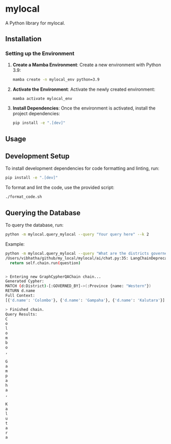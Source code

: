 # mylocal

A Python library for mylocal.

## Installation

### Setting up the Environment

1. **Create a Mamba Environment**: Create a new environment with Python 3.9:

   ```bash
   mamba create -n mylocal_env python=3.9
   ```

2. **Activate the Environment**: Activate the newly created environment:

   ```bash
   mamba activate mylocal_env
   ```

3. **Install Dependencies**: Once the environment is activated, install the project dependencies:

   ```bash
   pip install -e ".[dev]"
   ```

## Usage

## Development Setup

To install development dependencies for code formatting and linting, run:

```bash
pip install -e ".[dev]"
```

To format and lint the code, use the provided script:

```bash
./format_code.sh
```

## Querying the Database

To query the database, run:

```bash
python -m mylocal.query_mylocal --query "Your query here" --k 2
```

Example:

```bash
python -m mylocal.query_mylocal --query "What are the districts governed by the Western province?" --k 2
/Users/vibhatha/github/my_local/mylocal/ai/chat.py:35: LangChainDeprecationWarning: The method `Chain.run` was deprecated in langchain 0.1.0 and will be removed in 1.0. Use :meth:`~invoke` instead.
  return self.chain.run(question)


> Entering new GraphCypherQAChain chain...
Generated Cypher:
MATCH (d:District)-[:GOVERNED_BY]->(:Province {name: "Western"})
RETURN d.name
Full Context:
[{'d.name': 'Colombo'}, {'d.name': 'Gampaha'}, {'d.name': 'Kalutara'}]

> Finished chain.
Query Results:
C
o
l
o
m
b
o
,
 
G
a
m
p
a
h
a
,
 
K
a
l
u
t
a
r
a
```